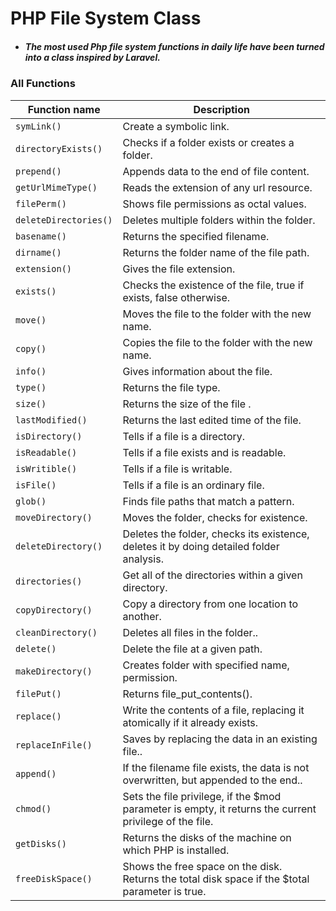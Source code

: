 # PHP File System Class

- ##### The most used Php file system functions in daily life have been turned into a class inspired by Laravel.


### All Functions

| Function name         | Description                                                                                            |
|-----------------------|--------------------------------------------------------------------------------------------------------|
| `symLink()`           | Create a symbolic link.                                                                                |
| `directoryExists()`   | Checks if a folder exists or creates a folder.                                                         |
| `prepend()`           | Appends data to the end of file content.                                                               |
| `getUrlMimeType()`    | Reads the extension of any url resource.                                                               |
| `filePerm()`          | Shows file permissions as octal values.                                                                |
| `deleteDirectories()` | Deletes multiple folders within the folder.                                                            |
| `basename()`          | Returns the specified filename.                                                                        |
| `dirname()`           | Returns the folder name of the file path.                                                              |
| `extension()`         | Gives the file extension.                                                                              |
| `exists()`            | Checks the existence of the file, true if exists, false otherwise.                                     |
| `move()`              | Moves the file to the folder with the new name.                                                        |
| `copy()`              | Copies the file to the folder with the new name.                                                       |
| `info()`              | Gives information about the file.                                                                      |
| `type()`              | Returns the file type.                                                                                 |
| `size()`              | Returns the size of the file .                                                                         |
| `lastModified()`      | Returns the last edited time of the file.                                                              |
| `isDirectory()`       | Tells if a file is a directory.                                                                        |
| `isReadable()`        | Tells if a file exists and is readable.                                                                |
| `isWritible()`        | Tells if a file is writable.                                                                           |
| `isFile()`            | Tells if a file is an ordinary file.                                                                   |
| `glob()`              | Finds file paths that match a pattern.                                                                 |
| `moveDirectory()`     | Moves the folder, checks for existence.                                                                |
| `deleteDirectory()`   | Deletes the folder, checks its existence, deletes it by doing detailed folder analysis.                |
| `directories()`       | Get all of the directories within a given directory.                                                   |
| `copyDirectory()`     | Copy a directory from one location to another.                                                         |
| `cleanDirectory()`    | Deletes all files in the folder..                                                                      |
| `delete()`            | Delete the file at a given path.                                                                       |
| `makeDirectory()`     | Creates folder with specified name, permission.                                                        |
| `filePut()`           | Returns file_put_contents().                                                                           |
| `replace()`           | Write the contents of a file, replacing it atomically if it already exists.                            |
| `replaceInFile()`     | Saves by replacing the data in an existing file..                                                      |
| `append()`            | If the filename file exists, the data is not overwritten, but appended to the end..                    |
| `chmod()`             | Sets the file privilege, if the $mod parameter is empty, it returns the current privilege of the file. |
| `getDisks()`          | Returns the disks of the machine on which PHP is installed.                                            |
| `freeDiskSpace()`     | Shows the free space on the disk. Returns the total disk space if the $total parameter is true.        |



